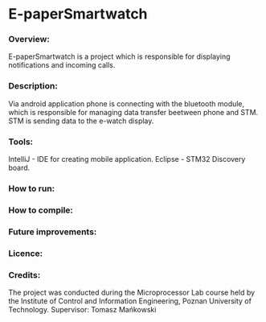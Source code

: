 # E-paperSmartwatch

### Overview:
E-paperSmartwatch is a project which is responsible for displaying notifications and incoming calls.

### Description:
Via android application phone is connecting with the bluetooth module, which is responsible for managing data transfer beetween phone and STM.
STM is sending data to the e-watch display.

### Tools: 
IntelliJ - IDE for creating mobile application.
Eclipse - STM32 Discovery board.
### How to run:
### How to compile:
### Future improvements:
### Licence:
### Credits:

The project was conducted during the Microprocessor Lab course held by the Institute of Control and Information Engineering, Poznan University of Technology.
Supervisor: Tomasz Mańkowski

